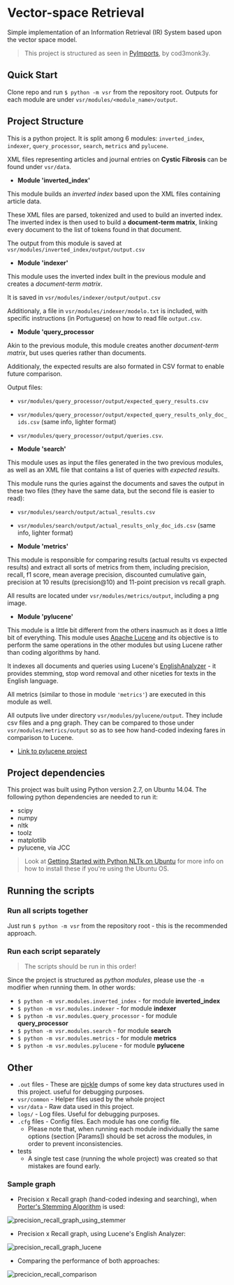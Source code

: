 # Vector-space Retrieval
Simple implementation of an Information Retrieval (IR) System based upon the vector space model.

> This project is structured as seen in [PyImports](https://github.com/cod3monk3y/PyImports), by cod3monk3y.

## Quick Start

Clone repo and run `$ python -m vsr` from the repository root. Outputs for each module are under `vsr/modules/<module_name>/output`.

## Project Structure

 This is a python project. It is split among 6 modules: `inverted_index`, `indexer`, `query_processor`, `search`, `metrics` and `pylucene`.

 XML files representing articles and journal entries on **Cystic Fibrosis** can be found under `vsr/data`.

- **Module 'inverted_index'**

 This module builds an *inverted index* based upon the XML files containing article data.

 These XML files are parsed, tokenized and used to build an inverted index. The inverted index is then used to build a **document-term matrix**, linking every document to the list of tokens found in that document.

 The output from this module is saved at `vsr/modules/inverted_index/output/output.csv`

- **Module 'indexer'**

 This module uses the inverted index built in the previous module and creates a *document-term matrix*.

 It is saved in `vsr/modules/indexer/output/output.csv`

 Additionaly, a file in `vsr/modules/indexer/modelo.txt` is included, with specific instructions (in Portuguese) on how to read file `output.csv`.

- **Module 'query_processor**

 Akin to the previous module, this module creates another *document-term matrix*, but uses queries rather than documents. 

 Additionaly, the expected results are also formated in CSV format to enable future comparison.

 Output files:
 - `vsr/modules/query_processor/output/expected_query_results.csv`
 - `vsr/modules/query_processor/output/expected_query_results_only_doc_ids.csv` (same info, lighter format) 
 - `vsr/modules/query_processor/output/queries.csv`.

- **Module 'search'**

 This module uses as input the files generated in the two previous modules, as well as an XML file that contains a list of queries with *expected results*. 

 This module runs the quries against the documents and saves the output in these two files (they have the same data, but the second file is easier to read):
 - `vsr/modules/search/output/actual_results.csv`
 - `vsr/modules/search/output/actual_results_only_doc_ids.csv` (same info, lighter format)

- **Module 'metrics'**

 This module is responsible for comparing results (actual results vs expected results) and extract all sorts of metrics from them, including precision, recall, f1 score, mean average precision, discounted cumulative gain, precision at 10 results (precision@10) and 11-point precision vs recall graph.

 All results are located under `vsr/modules/metrics/output`, including a png image.

- **Module 'pylucene'**
	
 This module is a little bit different from the others inasmuch as it does a little bit of everything. This module uses [Apache Lucene](https://lucene.apache.org/core/) and its objective is to perform the same operations in the other modules but using Lucene rather than coding algorithms by hand.

 It indexes all documents and queries using Lucene's [EnglishAnalyzer](http://lucene.apache.org/core/4_2_0/analyzers-common/org/apache/lucene/analysis/en/EnglishAnalyzer.html) - it provides stemming, stop word removal and other niceties for texts in the English language.

 All metrics (similar to those in module `'metrics'`) are executed in this module as well.

 All outputs live under directory `vsr/modules/pylucene/output`. They include csv files and a png graph. They can be compared to those under `vsr/modules/metrics/output` so as to see how hand-coded indexing fares in comparison to Lucene.

 - [Link to pylucene project](https://lucene.apache.org/pylucene/install.html)

## Project dependencies

This project was built using Python version 2.7, on Ubuntu 14.04. The following python dependencies are needed to run it:

 - scipy
 - numpy
 - nltk
 - toolz
 - matplotlib
 - pylucene, via JCC

> Look at [Getting Started with Python NLTk on Ubuntu](http://queirozf.com/entries/getting-started-with-python-nltk-on-ubuntu) for more info on how to install these if you're using the Ubuntu OS.

## Running the scripts

### Run all scripts together

Just run `$ python -m vsr` from the repository root - this is the recommended approach.

### Run each script separately

> The scripts should be run in this order!

Since the project is structured as *python modules*, please use the `-m` modifier when running them. 
In other words:

 - `$ python -m vsr.modules.inverted_index` - for module **inverted_index**
 - `$ python -m vsr.modules.indexer` - for module **indexer**
 - `$ python -m vsr.modules.query_processor` - for module **query_processor**
 - `$ python -m vsr.modules.search` - for module **search**
 - `$ python -m vsr.modules.metrics` - for module **metrics**
 - `$ python -m vsr.modules.pylucene` - for module **pylucene**

## Other

- `.out` files - These are [pickle](https://docs.python.org/2/library/pickle.html) dumps of some key data structures used in this project. useful for debugging purposes.
- `vsr/common` - Helper files used by the whole project
- `vsr/data` - Raw data used in this project.
- `logs/` - Log files. Useful for debugging purposes.
- `.cfg` files - Config files. Each module has one config file.
  - Please note that, when running each module individually the same options (section [Params]) should be set across the modules, in order to prevent inconsistencies.
- tests
  - A single test case (running the whole project) was created so that mistakes are found early.

### Sample graph

- Precision x Recall graph (hand-coded indexing and searching), when [Porter's Stemming Algorithm](http://tartarus.org/martin/PorterStemmer/) is used:
 
 ![precision_recall_graph_using_stemmer](http://i.imgur.com/34cA5fp.png "Precision x Recall Graph")

- Precision x Recall graph, using Lucene's English Analyzer:

 ![precision_recall_graph_lucene](http://i.imgur.com/yTnDU2z.png)

- Comparing the performance of both approaches:

 ![precicion_recall_comparison](http://i.imgur.com/IIBKcyA.png)




